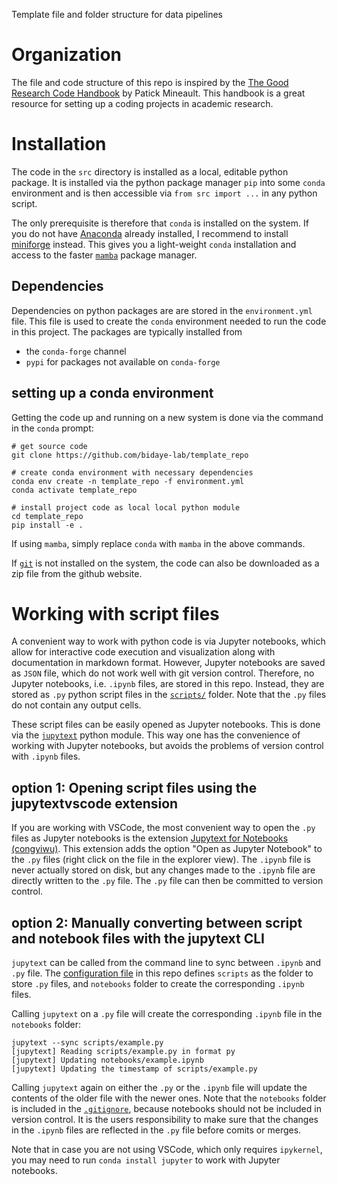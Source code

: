 Template file and folder structure for data pipelines

# Organization
The file and code structure of this repo is inspired by the 
[The Good Research Code Handbook](https://goodresearch.dev/setup#)
by Patick Mineault.
This handbook is a great resource for setting up a coding projects in academic research.

# Installation
The code in the `src` directory is installed as a local, editable python package.
It is installed via the python package manager `pip` into some `conda` environment
and is then accessible via `from src import ...` in any python script.

The only prerequisite is therefore that `conda` is installed on the system.
If you do not have [Anaconda](https://www.anaconda.com/download) already installed,
I recommend to install
[miniforge](https://github.com/conda-forge/miniforge) instead.
This gives you a light-weight `conda` installation and access to the
faster [`mamba`](https://github.com/conda-forge/miniforge) package manager.

## Dependencies
Dependencies on python packages are are stored in the `environment.yml` file.
This file is used to create the `conda` environment needed to run the code in this project.
The packages are typically installed from 
- the `conda-forge` channel
- `pypi` for packages not available on `conda-forge`

## setting up a conda environment
Getting the code up and running on a new system is done via the command in the `conda` prompt:
```
# get source code
git clone https://github.com/bidaye-lab/template_repo

# create conda environment with necessary dependencies
conda env create -n template_repo -f environment.yml
conda activate template_repo

# install project code as local local python module
cd template_repo
pip install -e .
```

If using `mamba`, simply replace `conda` with `mamba` in the above commands.

If [`git`](https://git-scm.com/downloads) is not installed on the system, the code can also be downloaded as a zip file from the github website.

# Working with script files
A convenient way to work with python code is via Jupyter notebooks,
which allow for interactive code execution and visualization along with 
documentation in markdown format.
However, 
Jupyter notebooks are saved as `JSON` file, which do not work well with git version control.
Therefore, no Jupyter notebooks, i.e. `.ipynb` files, are stored in this repo.
Instead, they are stored as `.py` python script files in the [`scripts/`](./scripts/) folder.
Note that the `.py` files do not contain any output cells.

These script files can be easily opened as Jupyter notebooks.
This is done via the [`jupytext`](https://jupytext.readthedocs.io/en/latest/index.html)
python module.
This way one has the convenience of working with Jupyter notebooks,
but avoids the problems of version control with `.ipynb` files.

## option 1: Opening script files using the jupytextvscode extension
If you are working with VSCode,
the most convenient way to open the `.py` files as Jupyter notebooks is the extension
[Jupytext for Notebooks (congyiwu)](https://marketplace.visualstudio.com/items?itemName=congyiwu.vscode-jupytext).
This extension adds the option "Open as Jupyter Notebook" to the `.py` files 
(right click on the file in the explorer view).
The `.ipynb` file is never actually stored on disk,
but any changes made to the `.ipynb` file are directly written to the `.py` file.
The `.py` file can then be committed to version control.

## option 2: Manually converting between script and notebook files with the jupytext CLI
`jupytext` can be called from the command line to sync between `.ipynb` and `.py` file.
The [configuration file](./pyproject.toml)
in this repo defines `scripts` as the folder to store `.py` files,
and `notebooks` folder to create the corresponding `.ipynb` files.

Calling `jupytext` on a `.py` file will create the corresponding `.ipynb` file in the `notebooks` folder:
```
jupytext --sync scripts/example.py
[jupytext] Reading scripts/example.py in format py
[jupytext] Updating notebooks/example.ipynb
[jupytext] Updating the timestamp of scripts/example.py
```
Calling `jupytext` again on either the `.py` or the `.ipynb` file will update the contents of the older file with the newer ones.
Note that the `notebooks` folder is included in the [`.gitignore`](./.gitignore),
because notebooks should not be included in version control.
It is the users responsibility to make sure that the changes in the `.ipynb` files are reflected in the `.py` file before comits or merges.

Note that in case you are not using VSCode, which only requires `ipykernel`,
you may need to run `conda install jupyter` to work with Jupyter notebooks.

